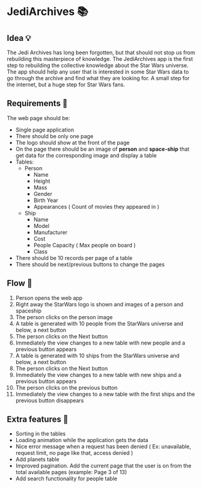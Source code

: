 # JediArchives 📚

## Idea 💡

The Jedi Archives has long been forgotten, but that should not stop us from rebuilding this masterpiece of knowledge.
The JediArchives app is the first step to rebuilding the collective knowledge about the Star Wars universe. The app
should help any user that is interested in some Star Wars data to go through the archive and find what they are looking
for. A small step for the internet, but a huge step for Star Wars fans.

## Requirements 📃

The web page should be:

* Single page application
* There should be only one page
* The logo should show at the front of the page
* On the page there should be an image of **person** and **space-ship** that get data for the corresponding image and
  display a table
* Tables:
    * Person
        * Name
        * Height
        * Mass
        * Gender
        * Birth Year
        * Appearances ( Count of movies they appeared in )
    * Ship
        * Name
        * Model
        * Manufacturer
        * Cost
        * People Capacity ( Max people on board )
        * Class
* There should be 10 records per page of a table
* There should be next/previous buttons to change the pages

## Flow 🌈

1. Person opens the web app
2. Right away the StarWars logo is shown and images of a person and spaceship
3. The person clicks on the person image
4. A table is generated with 10 people from the StarWars universe and below, a next button
5. The person clicks on the Next button
6. Immediately the view changes to a new table with new people and a previous button appears
7. A table is generated with 10 ships from the StarWars universe and below, a next button
8. The person clicks on the Next button
9. Immediately the view changes to a new table with new ships and a previous button appears
10. The person clicks on the previous button
11. Immediately the view changes to a new table with the first ships and the previous button disappears


## Extra features 🎈

* Sorting in the tables
* Loading animation while the application gets the data
* Nice error message when a request has been denied ( Ex: unavailable, request limit, no page like that, access denied )
* Add planets table 
* Improved pagination. Add the current page that the user is on from the total available pages (example: Page 3 of 13)
* Add search functionality for people table